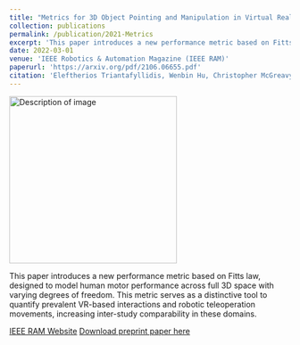 ```yaml
---
title: "Metrics for 3D Object Pointing and Manipulation in Virtual Reality: The Introduction and Validation of a Novel Approach in Measuring Human Performance"
collection: publications
permalink: /publication/2021-Metrics
excerpt: 'This paper introduces a new performance metric based on Fitts law, designed to model human motor performance across full 3D space with varying degrees of freedom. This metric serves as a distinctive tool to quantify prevalent VR-based interactions and robotic teleoperation movements, increasing inter-study comparability in these domains.'
date: 2022-03-01
venue: 'IEEE Robotics & Automation Magazine (IEEE RAM)'
paperurl: 'https://arxiv.org/pdf/2106.06655.pdf'
citation: 'Eleftherios Triantafyllidis, Wenbin Hu, Christopher McGreavy and Zhibin Li, "Metrics for 3D Object Pointing and Manipulation in Virtual Reality: The Introduction and Validation of a Novel Approach in Measuring Human Performance," in IEEE Robotics & Automation Magazine, vol. 29, no. 1, pp. 76-91, March 2022, doi: 10.1109/MRA.2021.3090070.'
---
```

<img src="/images/500x300.png" alt="Description of image" width="300"/>

This paper introduces a new performance metric based on Fitts law, designed to model human motor performance across full 3D space with varying degrees of freedom. This metric serves as a distinctive tool to quantify prevalent VR-based interactions and robotic teleoperation movements, increasing inter-study comparability in these domains.

[IEEE RAM Website](https://ieeexplore.ieee.org/abstract/document/9492850)
[Download preprint paper here](https://arxiv.org/pdf/2106.06655.pdf)
